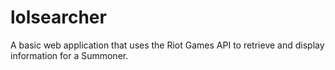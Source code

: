 # lolsearcher
A basic web application that uses the Riot Games API to retrieve and display information for a Summoner.
